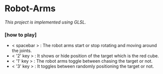 # Robot-Arms
*This project is implemented using GLSL.*
### [how to play]  
* < spacebar > : The robot arms start or stop rotating and moving around the joints.  
* < '2' key >  : It shows or hide position of the target which is the red cube.  
* < '1' key >  : The robot arms toggle between chasing the target or not.  
* < '3' key >  : It toggles between randomly positioning the target or not.
